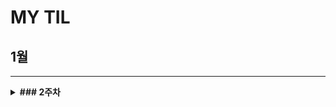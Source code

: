# MY TIL

## 1월
---
<details>
  <summary><strong>### 2주차 </strong></summary>
    <details>
      <summary> CUL&GUL </summary>
      asldka;lsdk
    </details>
</details>
